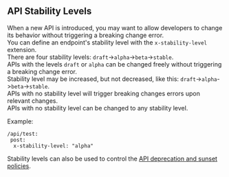 ## API Stability Levels
When a new API is introduced, you may want to allow developers to change its behavior without triggering a breaking change error.  
You can define an endpoint's stability level with the `x-stability-level` extension.  
There are four stability levels: `draft`->`alpha`->`beta`->`stable`.  
APIs with the levels `draft` or `alpha` can be changed freely without triggering a breaking change error.  
Stability level may be increased, but not decreased, like this: `draft`->`alpha`->`beta`->`stable`.  
APIs with no stability level will trigger breaking changes errors upon relevant changes.  
APIs with no stability level can be changed to any stability level.  

Example:
   ```
   /api/test:
    post:
     x-stability-level: "alpha"
   ```

Stability levels can also be used to control the [API deprecation and sunset policies](DEPRECATION.md).